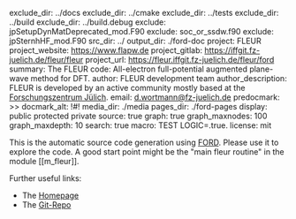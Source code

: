 exclude_dir: ../docs
exclude_dir: ../cmake
exclude_dir: ../tests
exclude_dir: ../build
exclude_dir: ../build.debug
exclude: jpSetupDynMatDeprecated_mod.F90
exclude: soc_or_ssdw.f90
exclude: jpSternhHF_mod.F90
src_dir: ../
output_dir: ./ford-doc
project: FLEUR
project_website: https://www.flapw.de
project_gitlab: https://iffgit.fz-juelich.de/fleur/fleur
project_url: https://fleur.iffgit.fz-juelich.de/fleur/ford
summary: The FLEUR code: All-electron full-potential augmented plane-wave method for DFT.
author: FLEUR development team 
author_description: FLEUR is developed by an active community mostly based at the [Forschungszentrum Jülich](http://www.fz-juelich.de/pgi/pgi-1/EN/Home/home_node.html).
email: d.wortmann@fz-juelich.de
predocmark: >>
docmark_alt: !#!
media_dir: ./media
pages_dir: ./ford-pages
display: public
         protected
         private
source: true
graph: true
graph_maxnodes: 100
graph_maxdepth: 10
search: true
macro: TEST
       LOGIC=.true.
license: mit

This is the automatic source code generation using [FORD](https://github.com/Fortran-FOSS-Programmers/ford). Please use it to explore the code. A good start point might be the "main fleur routine" in the module [[m_fleur]].

Further useful links:

* The [Homepage](https://www.flapw.de)
* The [Git-Repo](https://iffgit.fz-juelch.de/fleur/fleur)
